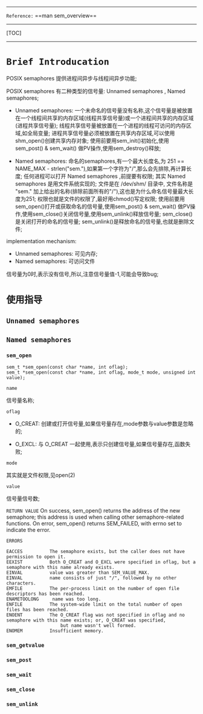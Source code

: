 ***
`Reference:`  ==man sem_overview==
***
[TOC]
***

# `Brief Introducation`

POSIX semaphores 提供进程间异步与线程间异步功能;

POSIX semaphores 有二种类型的信号量: Unnamed semaphores , Named semaphores;

- Unnamed semaphores:
  一个未命名的信号量没有名称,这个信号量是被放置在一个线程间共享的内存区域(线程共享信号量)或一个进程间共享的内存区域(进程共享信号量);
  线程共享信号量被放置在一个进程的线程可访问的内存区域,如全局变量;
  进程共享信号量必须被放置在共享内存区域,可以使用shm_open()创建共享内存对象;
  使用前要用sem_init()初始化,使用sem_post() & sem_wait() 做PV操作,使用sem_destroy()释放;

- Named semaphores:
  命名的semaphores,有一个最大长度名,为 251 == NAME_MAX - strlen("sem."),如果第一个字符为"/",那么会先排除,再计算长度;
  任何进程可以打开 Named semaphores ,前提要有权限;
  其实 Named semaphores 是用文件系统实现的;
  文件是在 /dev/shm/ 目录中, 文件名称是 "sem." 加上给出的名称(排除前面所有的"/"),这也是为什么命名信号量最大长度为251;
  权限也就是文件的权限了,最好用chmod()写定权限;
  使用前要用sem_open()打开或获取命名的信号量,使用sem_post() & sem_wait() 做PV操作,使用sem_close()关闭信号量,使用sem_unlink()释放信号量;
  sem_close()是关闭打开的命名的信号量;
  sem_unlink()是释放命名的信号量,也就是删除文件;


implementation mechanism:

- Unnamed semaphores: 可见内存;
- Named semaphores: 可访问文件



信号量为0时,表示没有信号,所以,注意信号量值-1,可能会导致bug;



# `使用指导`

## `Unnamed semaphores`



## `Named semaphores`

### `sem_open`

```
sem_t *sem_open(const char *name, int oflag);
sem_t *sem_open(const char *name, int oflag, mode_t mode, unsigned int value);
```
`name`

信号量名称;

`oflag`

- O_CREAT: 创建或打开信号量,如果信号量存在,mode参数与value参数是忽略的;

- O_EXCL: 与 O_CREAT 一起使用,表示只创建信号量,如果信号量存在,函数失败;

`mode`

其实就是文件权限,见open(2)

`value`

信号量信号数;

`RETURN VALUE`
On success, sem_open() returns the address of the new semaphore; this address is used when calling other semaphore-related functions.  On error, sem_open() returns SEM_FAILED, with errno set to indicate the error.

`ERRORS`
```
EACCES 			The semaphore exists, but the caller does not have permission to open it.
EEXIST			Both O_CREAT and O_EXCL were specified in oflag, but a semaphore with this name already exists.
EINVAL 			value was greater than SEM_VALUE_MAX.
EINVAL 			name consists of just "/", followed by no other characters.
EMFILE 			The per-process limit on the number of open file descriptors has been reached.
ENAMETOOLONG 	 name was too long.
ENFILE 			The system-wide limit on the total number of open files has been reached.
ENOENT 			The O_CREAT flag was not specified in oflag and no semaphore with this name exists; or, O_CREAT was specified, 
					but name wasn't well formed.
ENOMEM 			Insufficient memory.
```

### `sem_getvalue`

### `sem_post`

### `sem_wait`

### `sem_close`

### `sem_unlink`

